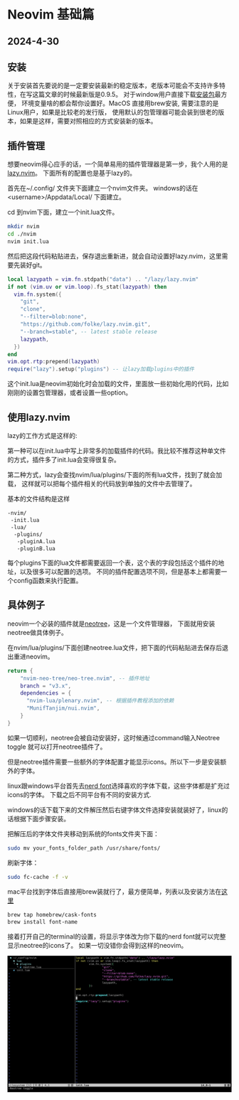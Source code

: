 # Neovim 基础篇

## 2024-4-30


## 安装

关于安装首先要说的是一定要安装最新的稳定版本，老版本可能会不支持许多特性，在写这篇文章的时候最新版是0.9.5。
对于window用户直接下载[安装包](https://github.com/neovim/neovim/releases/tag/v0.9.5)最方便，
环境变量啥的都会帮你设置好。MacOS 直接用brew安装, 需要注意的是Linux用户，如果是比较老的发行版，
使用默认的包管理器可能会装到很老的版本，如果是这样，需要对照相应的方式安装新的版本。

## 插件管理

想要neovim得心应手的话，一个简单易用的插件管理器是第一步，我个人用的是[lazy.nvim](https://github.com/folke/lazy.nvim)。
下面所有的配置也是基于lazy的。

首先在~/.config/ 文件夹下面建立一个nvim文件夹。 windows的话在\<username\>/Appdata/Local/ 下面建立。

cd 到nvim下面，建立一个init.lua文件。

```bash
mkdir nvim
cd ./nvim
nvim init.lua
```

然后把这段代码粘贴进去，保存退出重新进，就会自动设置好lazy.nvim，这里需要先装好git。

```lua
local lazypath = vim.fn.stdpath("data") .. "/lazy/lazy.nvim"
if not (vim.uv or vim.loop).fs_stat(lazypath) then
  vim.fn.system({
    "git",
    "clone",
    "--filter=blob:none",
    "https://github.com/folke/lazy.nvim.git",
    "--branch=stable", -- latest stable release
    lazypath,
  })
end
vim.opt.rtp:prepend(lazypath)
require("lazy").setup("plugins") -- 让lazy加载plugins中的插件
```
这个init.lua是neovim初始化时会加载的文件，里面放一些初始化用的代码，比如刚刚的设置包管理器，或者设置一些option。

## 使用lazy.nvim

lazy的工作方式是这样的: 

第一种可以在init.lua中写上非常多的加载插件的代码。我比较不推荐这种单文件的方式，插件多了init.lua会变得很复杂。

第二种方式，lazy会查找nvim/lua/plugins/下面的所有lua文件，找到了就会加载，
这样就可以把每个插件相关的代码放到单独的文件中去管理了。

基本的文件结构是这样

```
-nvim/
 -init.lua
 -lua/
  -plugins/
   -pluginA.lua
   -pluginB.lua
```

每个plugins下面的lua文件都需要返回一个表，这个表的字段包括这个插件的地址，以及很多可以配置的选项。
不同的插件配置选项不同，但是基本上都需要一个config函数来执行配置。

## 具体例子

neovim一个必装的插件就是[neotree](https://github.com/nvim-neo-tree/neo-tree.nvim)，这是一个文件管理器，
下面就用安装neotree做具体例子。

在nvim/lua/plugins/下面创建neotree.lua文件，把下面的代码粘贴进去保存后退出重进neovim。

```lua
return {
    "nvim-neo-tree/neo-tree.nvim", -- 插件地址
    branch = "v3.x",
    dependencies = {
      "nvim-lua/plenary.nvim", -- 根据插件教程添加的依赖
      "MunifTanjim/nui.nvim",
    }
}
```
如果一切顺利，neotree会被自动安装好，这时候通过command输入Neotree toggle 就可以打开neotree插件了。

但是neotree插件需要一些额外的字体配置才能显示icons。所以下一步是安装额外的字体。

linux跟windows平台首先去[nerd font](https://www.nerdfonts.com/)选择喜欢的字体下载，这些字体都是扩充过icons的字体。
下载之后不同平台有不同的安装方式. 

windows的话下载下来的文件解压然后右键字体文件选择安装就装好了，linux的话根据下面步骤安装。

把解压后的字体文件夹移动到系统的fonts文件夹下面：

``` bash
sudo mv your_fonts_folder_path /usr/share/fonts/
```

刷新字体：

``` bash
sudo fc-cache -f -v
```
mac平台找到字体后直接用brew装就行了，最方便简单，列表以及安装方法在[这里](https://github.com/ryanoasis/nerd-fonts)
```bash
brew tap homebrew/cask-fonts
brew install font-name
```

接着打开自己的terminal的设置，将显示字体改为你下载的nerd font就可以完整显示neotree的icons了。
如果一切没错你会得到这样的neovim。

![neotree](./neotree.png)
